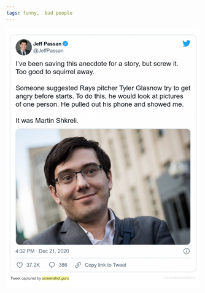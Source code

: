 ```yaml
---
tags: funny,  bad people
---
```


![shkreli](https://raw.githubusercontent.com/muneer78/muneer78.github.io/master/images/shkreli.png)



